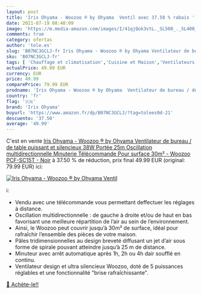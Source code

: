 ```yaml
---
layout: post
title: 'Iris Ohyama - Woozoo ® by Ohyama  Ventil avec 37.50 % rabais '
date: 2021-07-19 08:48:09
image: 'https://m.media-amazon.com/images/I/41qjQok3vtL._SL500_._SL400_.jpg'
comments: true
category: ofertas
author: 'tole.es'
slug: 'B07NC3GCLJ-fr Iris Ohyama - Woozoo ® by Ohyama Ventilateur de bureau /...'
sku: 'B07NC3GCLJ-fr'
tags: [ 'Chauffage et climatisation','Cuisine et Maison','Ventilateurs','Ventilateurs colonne','Ventilateurs de table','iris ohyama', ]
actualPrice: 49.99 EUR
currency: EUR
price: 49.99
comparePrice: 79.99 EUR
prodname: 'Iris Ohyama - Woozoo ® by Ohyama  Ventilateur de bureau / de table puissant et silencieux  38W  Portée 25m  Oscillation multidirectionnelle  Minuterie  Télécommande  Pour surface 30m² - Woozoo PCF-SC15T - Noir'
country: 'fr'
flag: '🇫🇷'
brand: 'Iris Ohyama'
buyurl: 'https://www.amazon.fr/dp/B07NC3GCLJ/?tag=tolees0d-21'
descuento: '37.50'
average: '49.99'
---
```


C'est en vente [Iris Ohyama - Woozoo ® by Ohyama  Ventilateur de bureau / de table puissant et silencieux  38W  Portée 25m  Oscillation multidirectionnelle  Minuterie  Télécommande  Pour surface 30m² - Woozoo PCF-SC15T - Noir](https://www.amazon.fr/dp/B07NC3GCLJ/?tag=tolees0d-21)  à  37.50 % de réduction, prix final  49.99 EUR (original: 79.99 EUR) ici:

[![Iris Ohyama - Woozoo ® by Ohyama  Ventil](https://m.media-amazon.com/images/I/41qjQok3vtL._SL500_._SL400_.jpg)](https://www.amazon.fr/dp/B07NC3GCLJ/?tag=tolees0d-21)

ℹ️:

- Vendu avec une télécommande vous permettant deffectuer les réglages à distance.
- Oscillation multidirectionnelle : de gauche à droite et/ou de haut en bas favorisant une meilleure répartition de l’air au sein de l’environnement.
- Ainsi, le Woozoo peut couvrir jusqu’à 30m² de surface, idéal pour rafraîchir l’ensemble des pièces de votre maison.
- Pâles tridimensionnelles au design breveté diffusant un jet d’air sous forme de spirale pouvant atteindre jusqu’à 25 m de distance.
- Minuteur avec arrêt automatique après 1h, 2h ou 4h dair soufflé en continu.
- Ventilateur design et ultra silencieux Woozoo, doté de 5 puissances réglables et une fonctionnalité "brise rafraîchissante".

[🛒 Achète-le!!](https://www.amazon.fr/dp/B07NC3GCLJ/?tag=tolees0d-21)
